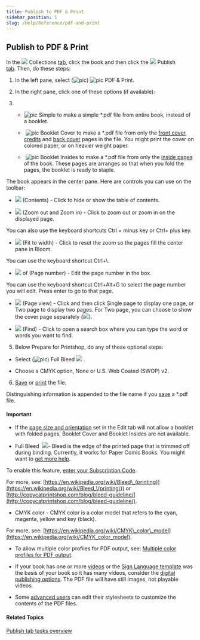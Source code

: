 ```yaml
---
title: Publish to PDF & Print
sidebar_position: 1
slug: /Help/Reference/pdf-and-print
---
```


## Publish to PDF & Print

In the ![](/ref-docs-assets/images/User_Interface/Tabs/Collections.png) Collections [tab](../../User_Interface/Tabs/Tabs_overview.md), click the book and then click the ![](/ref-docs-assets/images/User_Interface/Tabs/PublishTab.png) Publish [tab](../../User_Interface/Tabs/Tabs_overview.md). Then, do these steps:

1.  In the left pane, select (![pic](/ref-docs-assets/images/SelectedRadioButton.png)) ![pic](/ref-docs-assets/images/Tasks/Publish_tasks/PDFandPrint.png) PDF & Print.
    
2.  In the right pane, click one of these options (if available):
    
3.  -    ![pic](/ref-docs-assets/images/Tasks/Publish_tasks/SimplePDFIcon.png) Simple to make a simple \*.pdf file from entire book, instead of a booklet.
        
    -    ![pic](/ref-docs-assets/images/Tasks/Publish_tasks/BookletCoverIcon.png) Booklet Cover to make a \*.pdf file from only the [front cover](../../Concepts/Front_Cover_page.md), [credits](../../Concepts/Credits_Page.md) and [back cover](../../Concepts/Back_cover_pages.md) pages in the file. You might print the cover on colored paper, or on heavier weight paper.
        
    -    ![pic](/ref-docs-assets/images/Tasks/Publish_tasks/BookletInsideIcon.png) Booklet Insides to make a \*.pdf file from only the [inside pages](../../Concepts/Inside_pages.md) of the book. These pages are arranges so that when you fold the pages, the booklet is ready to staple.
        

The book appears in the center pane. Here are controls you can use on the toolbar:

-   ![](/ref-docs-assets/images/Tasks/Publish_tasks/TOCIcon.png) (Contents) - Click to hide or show the table of contents.
    
-   ![](/ref-docs-assets/images/Tasks/Publish_tasks/ZoomButtons.png) (Zoom out and Zoom in) - Click to zoom out or zoom in on the displayed page.
    

You can also use the keyboard shortcuts Ctrl + minus key or Ctrl+ plus key.

-   ![](/ref-docs-assets/images/Tasks/Publish_tasks/FitsToPage.png) (Fit to width) - Click to reset the zoom so the pages fill the center pane in Bloom. 
    

You can use the keyboard shortcut Ctrl+\\.

-   ![](/ref-docs-assets/images/Tasks/Publish_tasks/PageNumControl.png) of (Page number) - Edit the page number in the box.
    

You can use the keyboard shortcut Ctrl+Alt+G to select the page number you will edit. Press enter to go to that page.

-   ![](/ref-docs-assets/images/Tasks/Publish_tasks/PageView.png) (Page view) - Click and then click Single page to display one page, or Two page to display two pages. For Two page, you can choose to show the cover page separately (![](/ref-docs-assets/images/Tasks/Publish_tasks/CoverSlider.png)).
    
-   ![](/ref-docs-assets/images/Tasks/Publish_tasks/FindMagifGlass.png) (Find) - Click to open a search box where you can type the word or words you want to find.
    

5.  Below Prepare for Printshop, do any of these optional steps:
    

-   Select (![pic](/ref-docs-assets/images/Tasks/Publish_tasks/SelectedCheckBoxGreen.png)) Full Bleed ![](/ref-docs-assets/images/User_Interface/BloomEnterprise%20button.png) . 
    
-   Choose a CMYK option, None or U.S. Web Coated (SWOP) v2.
    

6.  [Save](Save_PDF_file.md) or [print](Print.md) the file.
    

Distinguishing information is appended to the file name if you [save](Save_PDF_file.md) a \*.pdf file.

#### Important

-   If the [page size and orientation](../Edit_tasks/Choose_page_size_and_orientation.md) set in the Edit tab will not allow a booklet with folded pages, Booklet Cover and Booklet Insides are not available.
    

-   Full Bleed  ![](/ref-docs-assets/images/User_Interface/BloomEnterprise%20button.png)\- Bleed is the edge of the printed page that is trimmed off during binding. Currently, it works for Paper Comic Books. You might want to [get more help](../../Overview/Get_More_Help.md).
    

To enable this feature, [enter your Subscription Code](../Basic_tasks/Enter_Subscription_Code.md).

For more, see: [https://en.wikipedia.org/wiki/Bleed\_(printing)](https://en.wikipedia.org/wiki/Bleed_\(printing\)) or [http://copycatprintshop.com/blog/bleed-guideline/](http://copycatprintshop.com/blog/bleed-guideline/).

-   CMYK color - CMYK color is a color model that refers to the cyan, magenta, yellow and key (black).
    

For more, see: [https://en.wikipedia.org/wiki/CMYK\_color\_model](https://en.wikipedia.org/wiki/CMYK_color_model).

-   To allow multiple color profiles for PDF output, see: [Multiple color profiles for PDF output](Multiple_color_profiles_for_PDF_output.md).
    
-   If your book has one or more [videos](../Edit_tasks/Sign_Language_Tool/Sign_Language_Tool_overview.md) or the [Sign Language template](../../Concepts/Sign_Language.md) was the basis of your book so it has many videos, consider the [digital publishing options](Digital_publishing_options.md). The PDF file will have still images, not playable videos.
    
-   Some [advanced users](../Advanced_tasks/Advanced_tasks_overview.md) can edit their stylesheets to customize the contents of the PDF files.
    

#### Related Topics

[Publish tab tasks overview](Publish_tasks_overview.md)